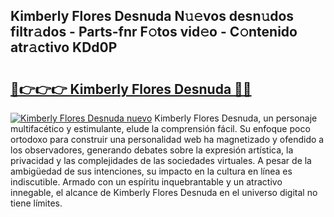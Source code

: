## Kimberly Flores Desnuda N𝚞𝚎vos desn𝚞dos filtr𝚊dos - Parts-fnr F𝚘tos vid𝚎o - C𝚘ntenido atr𝚊ctivo KDd0P

# <h2><a href="http://mbdpuw.tromn.icu/?c=Kimberly+Flores+Desnuda">🔗👉👉👉 Kimberly Flores Desnuda 🔗🔗</a></h2>

[![Kimberly Flores Desnuda nuevo](https://i.imgur.com/pEAQMta.gif)](http://mbdpuw.tromn.icu/?c=Kimberly+Flores+Desnuda)
Kimberly Flores Desnuda, un personaje multifacético y estimulante, elude la comprensión fácil. Su enfoque poco ortodoxo para construir una personalidad web ha magnetizado y ofendido a los observadores, generando debates sobre la expresión artística, la privacidad y las complejidades de las sociedades virtuales. A pesar de la ambigüedad de sus intenciones, su impacto en la cultura en línea es indiscutible. Armado con un espíritu inquebrantable y un atractivo innegable, el alcance de Kimberly Flores Desnuda en el universo digital no tiene límites.
